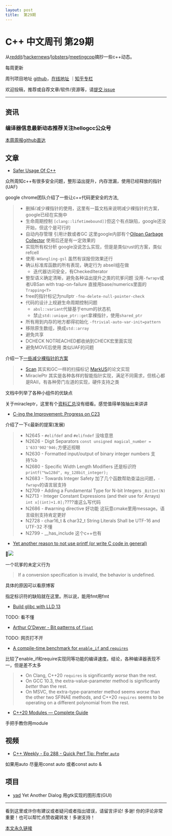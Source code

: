 ```yaml
---
layout: post
title:  第29期
---
```


# C++ 中文周刊 第29期



从[reddit](https://www.reddit.com/r/cpp/)/[hackernews](https://news.ycombinator.com/)/[lobsters](https://lobste.rs/)/[meetingcpp](https://www.meetingcpp.com/blog/blogroll/items/Meeting-Cpp-Blogroll-297.html)摘抄一些c++动态。

每周更新

周刊项目地址 [github](https://github.com/wanghenshui/cppweeklynews)，[在线地址](https://wanghenshui.github.io/cppweeklynews/) ｜[知乎专栏](https://www.zhihu.com/column/jieyaren)

欢迎投稿，推荐或自荐文章/软件/资源等，请[提交 issue](https://github.com/wanghenshui/cppweeklynews/issues)

---

## 资讯

###  编译器信息最新动态推荐关注hellogcc公众号

[本周周报github直达](https://github.com/hellogcc/osdt-weekly/blob/master/weekly/2021-09-08.md)

## 文章

- [Safer Usage Of C++](https://docs.google.com/document/d/e/2PACX-1vRZr-HJcYmf2Y76DhewaiJOhRNpjGHCxliAQTBhFxzv1QTae9o8mhBmDl32CRIuaWZLt5kVeH9e9jXv/pub)

众所周知c++有很多安全问题，整形溢出提升，内存泄漏，使用已经释放的指针(UAF)

google chrome团队介绍了一些让c++代码更安全的方法,

> - 删掉/减少裸指针的使用，这里有一篇文档来说明减少裸指针的方案，google已经在实施中
> - 生命周期控制 `[clang::lifetimebound]]`但这个有点缺陷，google还没开始，但这个是可行的
> - 自动内存管理 引用计数或者GC 这里google内部有个[Oilpan Garbage Collector](https://bugs.chromium.org/p/pdfium/issues/detail?id=1563) 使用后还是有一定效果的
> - 实现所有权分析 google没说怎么实现，但是是类似rust的方案，类似refcell
> - 使用`-Wdangling-gsl` 虽然有误报但效果还行
> - 确认标准库函数的所有表现，确定行为 abseil组在做
>   - 迭代器访问安全，有CheckedIterator
> - 整型语义确定清晰，避免各种溢出提升之类的坑爹问题 没用`-fwrapv`或者UBSan with trap-on-failure  直接用base/numerics里面的`Trapping<T>`
> - free的指针标记为nullptr `-fno-delete-null-pointer-check`
> - 代码的设计上规避生命周期控制问题
>   - `absl::variant`代替基于enum的状态机
>   - 禁止`std::unique_ptr::get`拿裸指针，使用`shared_ptr`
> - 所有用到内存的地方都得初始化 `-ftrivial-auto-var-init=pattern`
> - 移除原生数组，换成`std::array`
> - 避免共享
> - DCHECK NOTREACHED都收纳到CHECK宏里面实现
> - 避免MOVE后使用 类似UAF的问题



介绍一下[一些减少裸指针的方案](https://docs.google.com/document/d/1qsPh8Bcrma7S-5fobbCkBkXWaAijXOnorEqvIIGKzc0/edit#heading=h.j7d3wg2h6goh)

> - [Scan](https://source.chromium.org/chromium/chromium/src/+/master:base/allocator/partition_allocator/starscan/README.md) 其实和GC一样的扫描标记 [MarkUS](https://www.cl.cam.ac.uk/~tmj32/papers/docs/ainsworth20-sp.pdf)的论文实现
> - MiraclePtr 其实是各种各样的智能指针实现，满足不同需求，但核心都是RAII，有各种旁门左道的实现，硬件支持之类

文档中列举了各种小组件的优缺点

关于miracleptr，这里有个[资料汇总](https://docs.google.com/document/d/1pnnOAIz_DMWDI4oIOFoMAqLnf_MZ2GsrJNb_dbQ3ZBg/edit)没有细看。感觉值得单独抽出来讲讲

- [C-ing the Improvement: Progress on C23](https://thephd.dev/c-the-improvements-june-september-virtual-c-meeting)

介绍了一下c最新的提案(发展)

> - N2645 - `#elifdef` and `#elifndef` 没啥意思
> -  N2626 - Digit Separators `const unsigned magical_number = 1'633'902'946;`方便近视眼
> - N2630 - Formatted input/output of binary integer numbers 支持%b
> - N2680 - Specific Width Length Modifiers 还是标识符`printf("%w128d", my_128bit_integer);`
> - N2683 - Towards Integer Safety 加了几个函数帮助查溢出问题，`-fwrapv`的语言层支持
> - N2709 - Adding a Fundamental Type for N-bit Integers `_BitInt(N)`
> - N2713 - Integer Constant Expressions (and their use for Arrays) `int x[(int)+1.0];`????谁这么写代码
> - N2686 - #warning directive 好功能 这玩意cmake里用message。语言级别支持肯定更好
> - N2728 - char16_t & char32_t String Literals Shall be UTF-16 and UTF-32 不懂
> - N2799 - __has_include 这个c++也有

- [Yet another reason to not use printf (or write C code in general)](https://belaycpp.com/2021/08/31/yet-another-reason-to-not-use-printf-or-write-c-code-in-general/)

![](https://pbs.twimg.com/media/E9zxFEfUYAIv9-B?format=jpg&name=medium)

一个坑爹的未定义行为

> If a conversion specification is invalid, the behavior is undefined.

具体的原因可以看原博客

指定标识符的缺陷就在这里。所以说，能用fmt用fmt

- [Build glibc with LLD 13    ](https://maskray.me/blog/2021-09-05-build-glibc-with-lld)

TODO: 看不懂

- [Arthur O'Dwyer - Bit patterns of `float`](https://quuxplusone.github.io/blog/2021/09/05/float-format/)

TODO: 网页打不开

- [A compile-time benchmark for `enable_if` and `requires`](https://quuxplusone.github.io/blog/2021/09/04/enable-if-benchmark/)

比较了enable_if和require实现同等功能的编译速度。结论，各种编译器表现不一，但是差不太多

> - On Clang, C++20 `requires` is significantly *worse* than the rest.
> - On GCC 10.3, the extra-value-parameter method is significantly *better* than the rest.
> - On MSVC, the extra-type-parameter method seems *worse* than the other two SFINAE methods,  and C++20 `requires` seems to be operating on a different polynomial from the rest.

- [C++20 Modules — Complete Guide](https://medium.com/@happy.cerberus/c-20-modules-complete-guide-ae741ddbae3d)

手把手教你用module



## 视频

- [C++ Weekly - Ep 288 - Quick Perf Tip: Prefer `auto` ](https://www.youtube.com/watch?v=PJ-byW33-Hs)

如果用auto 尽量用const auto 或者const auto &

## 项目

- [yad](https://github.com/v1cont/yad) Yet Another Dialog 用gtk实现的图形库(GUI)

---

看到这里或许你有建议或者疑问或者指出错误，请留言评论! 多谢!  你的评论非常重要！也可以帮忙点赞收藏转发！多谢支持！

[本文永久链接](https://wanghenshui.github.io/cppweeklynews/posts/029.html)
